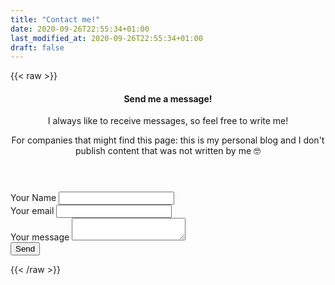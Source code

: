 ```yaml
---
title: "Contact me!"
date: 2020-09-26T22:55:34+01:00
last_modified_at: 2020-09-26T22:55:34+01:00
draft: false
---
```


{{< raw >}}
<article class="card card-outline mb-4">
  <div class="card-body">
    <header>
      <h4 class="card-title">Send me a message!</h4>
      <p>I always like to receive messages, so feel free to write me!</p>
      <p>For companies that might find this page: this is my personal blog and I don't publish content that was not written by me 🤓</p>
    </header>
    <form
        action="https://formspree.io/mwkwplkv"
        method="POST"
    >
      <div class="form-group">
          <label>Your Name</label>
          <input type="text" name="name" id="name" class="form-control" name="_replyto">
      </div>
      <div class="form-group">
          <label>Your email</label>
          <input type="text" class="form-control" name="_replyto">
      </div>
      <div class="form-group">
          <label>Your message</label>
          <textarea name="message" class="form-control"></textarea>
      </div>
      <button type="submit" class="btn btn-dark">Send</button>
    </form>
  </div>
</article>
{{< /raw >}}
